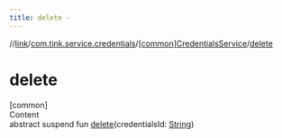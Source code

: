 ```yaml
---
title: delete -
---
```

//[link](../../index.md)/[com.tink.service.credentials](../index.md)/[[common]CredentialsService](index.md)/[delete](delete.md)



# delete  
[common]  
Content  
abstract suspend fun [delete](delete.md)(credentialsId: [String](https://kotlinlang.org/api/latest/jvm/stdlib/kotlin/-string/index.html))  



